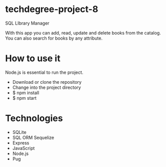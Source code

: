 # techdegree-project-8
 SQL LIbrary Manager

  With this app you can add, read, update and delete books from the catalog. You can also search for books by any attribute.

# How to use it

Node.js is essential to run the project.

- Download or clone the repository
- Change into the project directory
- $ npm install
- $ npm start

# Technologies

- SQLite
- SQL ORM Sequelize
- Express
- JavaScript
- Node.js
- Pug

